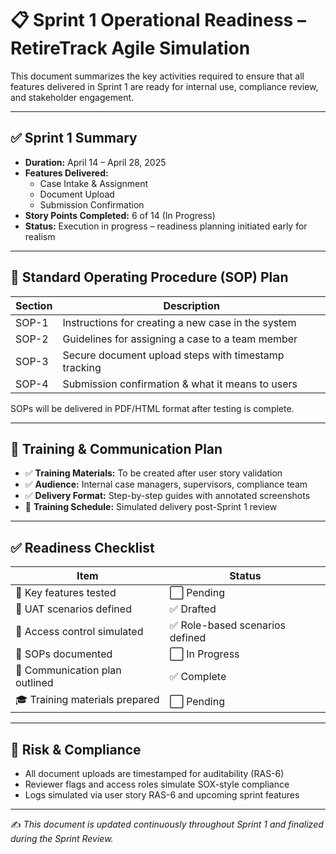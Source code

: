 # 📋 Sprint 1 Operational Readiness – RetireTrack Agile Simulation

This document summarizes the key activities required to ensure that all features delivered in Sprint 1 are ready for internal use, compliance review, and stakeholder engagement.

---

## ✅ Sprint 1 Summary

- **Duration:** April 14 – April 28, 2025
- **Features Delivered:**
  - Case Intake & Assignment
  - Document Upload
  - Submission Confirmation
- **Story Points Completed:** 6 of 14 (In Progress)
- **Status:** Execution in progress – readiness planning initiated early for realism

---

## 📑 Standard Operating Procedure (SOP) Plan

| Section | Description |
|--------|-------------|
| SOP-1 | Instructions for creating a new case in the system |
| SOP-2 | Guidelines for assigning a case to a team member |
| SOP-3 | Secure document upload steps with timestamp tracking |
| SOP-4 | Submission confirmation & what it means to users |

SOPs will be delivered in PDF/HTML format after testing is complete.

---

## 🧠 Training & Communication Plan

- ✅ **Training Materials:** To be created after user story validation
- ✅ **Audience:** Internal case managers, supervisors, compliance team
- ✅ **Delivery Format:** Step-by-step guides with annotated screenshots
- 📅 **Training Schedule:** Simulated delivery post-Sprint 1 review

---

## ✅ Readiness Checklist

| Item | Status |
|------|--------|
| 📌 Key features tested | ⬜ Pending |
| 🧪 UAT scenarios defined | ✅ Drafted |
| 🔐 Access control simulated | ✅ Role-based scenarios defined |
| 📄 SOPs documented | ⬜ In Progress |
| 📣 Communication plan outlined | ✅ Complete |
| 🎓 Training materials prepared | ⬜ Pending |

---

## 🔄 Risk & Compliance

- All document uploads are timestamped for auditability (RAS-6)
- Reviewer flags and access roles simulate SOX-style compliance
- Logs simulated via user story RAS-6 and upcoming sprint features

---

✍️ *This document is updated continuously throughout Sprint 1 and finalized during the Sprint Review.*

